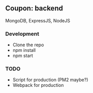 ## Coupon: backend

MongoDB, ExpressJS, NodeJS

### Development

- Clone the repo
- npm install
- npm start

### TODO

- Script for production (PM2 maybe?)
- Webpack for production

